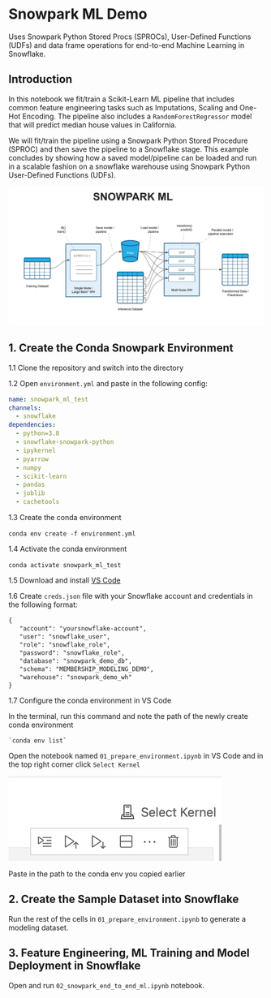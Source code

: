 # Snowpark ML Demo

Uses Snowpark Python Stored Procs (SPROCs), User-Defined Functions (UDFs)
and data frame operations for end-to-end Machine Learning in Snowflake.

## Introduction

In this notebook we fit/train a Scikit-Learn ML pipeline that includes common feature engineering tasks such as Imputations, Scaling and One-Hot Encoding. The pipeline also includes a `RandomForestRegressor` model that will predict median house values in California. 

We will fit/train the pipeline using a Snowpark Python Stored Procedure (SPROC) and then save the pipeline to a Snowflake stage. This example concludes by showing how a saved model/pipeline can be loaded and run in a scalable fashion on a snowflake warehouse using Snowpark Python User-Defined Functions (UDFs). 

![Snowpark ML](images/snowpark_ml.png)

## 1. Create the Conda Snowpark Environment

1.1 Clone the repository and switch into the directory

1.2 Open `environment.yml` and paste in the following config:

```yaml
name: snowpark_ml_test
channels:
  - snowflake
dependencies:
  - python=3.8
  - snowflake-snowpark-python
  - ipykernel
  - pyarrow
  - numpy
  - scikit-learn
  - pandas
  - joblib
  - cachetools
```

1.3 Create the conda environment

`conda env create -f environment.yml`

1.4 Activate the conda environment

   `conda activate snowpark_ml_test`

1.5 Download and install [VS Code](https://code.visualstudio.com/)

1.6 Create `creds.json` file with your Snowflake account and credentials in the following format:
```
{
   "account": "yoursnowflake-account",
   "user": "snowflake_user",
   "role": "snowflake_role",
   "password": "snowflake_role",
   "database": "snowpark_demo_db",
   "schema": "MEMBERSHIP_MODELING_DEMO",
   "warehouse": "snowpark_demo_wh"
}
```

1.7 Configure the conda environment in VS Code

In the terminal, run this command and note the path of the newly create conda environment

    `conda env list`

Open the notebook named `01_prepare_environment.ipynb` in VS Code and in the top right corner click `Select Kernel`

![Select Kernel](images/select_kernel.png)

Paste in the path to the conda env you copied earlier

## 2. Create the Sample Dataset into Snowflake

Run the rest of the cells in `01_prepare_environment.ipynb` to generate a modeling dataset. 

## 3. Feature Engineering, ML Training and Model Deployment in Snowflake

Open and run `02_snowpark_end_to_end_ml.ipynb` notebook.
